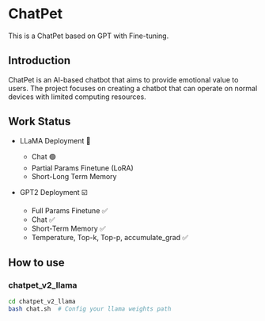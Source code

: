 # ChatPet
This is a ChatPet based on GPT with Fine-tuning. 

## Introduction
ChatPet is an AI-based chatbot that aims to provide emotional value to users. The project focuses on creating a chatbot that can operate on normal devices with limited computing resources.

## Work Status
- LLaMA Deployment 🔲
  - Chat 🟢
  - Partial Params Finetune (LoRA) 
  - Short-Long Term Memory

- GPT2 Deployment ☑️
  - Full Params Finetune    :white_check_mark: 
  - Chat    :white_check_mark: 
  - Short-Term Memory :white_check_mark: 
  - Temperature, Top-k, Top-p, accumulate_grad    :white_check_mark: 


## How to use
### chatpet_v2_llama
```bash
cd chatpet_v2_llama
bash chat.sh  # Config your llama weights path
```